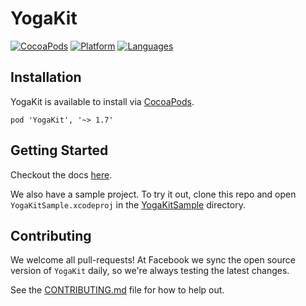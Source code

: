 # YogaKit

[![CocoaPods](https://img.shields.io/cocoapods/v/YogaKit.svg?style=flat)](https://cocoapods.org/pods/YogaKit)
[![Platform](https://img.shields.io/badge/platforms-iOS-orange.svg)](https://facebook.github.io/yoga/docs/api/yogakit/)
[![Languages](https://img.shields.io/badge/languages-ObjC%20%7C%20Swift-orange.svg)](https://facebook.github.io/yoga/docs/api/yogakit/)

## Installation
YogaKit is available to install via [CocoaPods](https://cocoapods.org/).

```
pod 'YogaKit', '~> 1.7'
```

## Getting Started
Checkout the docs [here](https://yogalayout.com/docs).

We also have a sample project. To try it out, clone this repo and open `YogaKitSample.xcodeproj` in the [YogaKitSample](https://github.com/facebook/yoga/tree/master/YogaKit/YogaKitSample) directory.

## Contributing
We welcome all pull-requests! At Facebook we sync the open source version of `YogaKit` daily, so we're always testing the latest changes.

See the [CONTRIBUTING.md](https://github.com/facebook/yoga/blob/master/CONTRIBUTING.md) file for how to help out.

